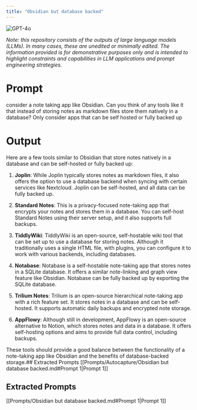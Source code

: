 ```yaml
---
title: "Obsidian but database backed"
---
```

![GPT-4o](https://img.shields.io/badge/GPT--4o-3333FF?style=for-the-badge&logo=openai&logoColor=white)



*Note: this repository consists of the outputs of large language models (LLMs). In many cases, these are unedited or minimally edited. The information provided is for demonstrative purposes only and is intended to highlight constraints and capabilities in LLM applications and prompt engineering strategies.*


# Prompt

consider a note taking app like Obsidian. Can you think of any tools like it that instead of storing notes as markdown files store them natively in a database? Only consider apps that can be self hosted or fully backed up

# Output
Here are a few tools similar to Obsidian that store notes natively in a database and can be self-hosted or fully backed up:

1. **Joplin**: While Joplin typically stores notes as markdown files, it also offers the option to use a database backend when syncing with certain services like Nextcloud. Joplin can be self-hosted, and all data can be fully backed up.

2. **Standard Notes**: This is a privacy-focused note-taking app that encrypts your notes and stores them in a database. You can self-host Standard Notes using their server setup, and it also supports full backups.

3. **TiddlyWiki**: TiddlyWiki is an open-source, self-hostable wiki tool that can be set up to use a database for storing notes. Although it traditionally uses a single HTML file, with plugins, you can configure it to work with various backends, including databases.

4. **Notabase**: Notabase is a self-hostable note-taking app that stores notes in a SQLite database. It offers a similar note-linking and graph view feature like Obsidian. Notabase can be fully backed up by exporting the SQLite database.

5. **Trilium Notes**: Trilium is an open-source hierarchical note-taking app with a rich feature set. It stores notes in a database and can be self-hosted. It supports automatic daily backups and encrypted note storage.

6. **AppFlowy**: Although still in development, AppFlowy is an open-source alternative to Notion, which stores notes and data in a database. It offers self-hosting options and aims to provide full data control, including backups.

These tools should provide a good balance between the functionality of a note-taking app like Obsidian and the benefits of database-backed storage.## Extracted Prompts
[[Prompts/Autocapture/Obsidian but database backed.md#Prompt 1|Prompt 1]]





## Extracted Prompts
[[Prompts/Obsidian but database backed.md#Prompt 1|Prompt 1]]
